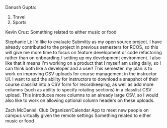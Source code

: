Danush Gupta: 

1) Travel
2) Sports

Kevin Cruz: Something related to either music or food

Stephanie Li: I'd like to evaluate Submitty as my open source project. I have already contributed to the project in previous semesters for RCOS, so this will give me more time to focus on feature development or code refactoring rather than on onboarding / setting up my development environment. I also like that it means I'm working on a product that I myself am using daily, so I can think both like a developer and a user! This semester, my plan is to work on improving CSV uploads for course management in the instructor UI. I want to add the ability for instructors to download a snapshot of their course classlist into a CSV form for recordkeeping, as well as add more columns (such as ability to specify rotating sections) in a classlist CSV upload. This introduces more columns to an already large CSV, so I would also like to work on allowing optional column headers on these uploads.

Zach McDaniel:
Club Organizer/Calendar
App to meet new people on campus virtually given the remote settings
Something related to either music or food
